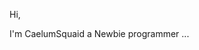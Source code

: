 Hi, 

I'm CaelumSquaid a Newbie programmer ...

<!---
CaelumSquaid/CaelumSquaid is a ✨ special ✨ repository because its `README.md` (this file) appears on your GitHub profile.
You can click the Preview link to take a look at your changes.
--->
